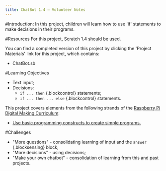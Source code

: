 ```yaml
---
title: ChatBot 1.4 — Volunteer Notes
---
```


#Introduction:
In this project, children will learn how to use 'if' statements to make decisions in their programs.

#Resources
For this project, Scratch 1.4 should be used.

You can find a completed version of this project by clicking the 'Project Materials' link for this project, which contains:

+ ChatBot.sb

#Learning Objectives
+ Text input;
+ Decisions:
	+ `if ... then` {.blockcontrol} statements;
	+ `if ... then ... else` {.blockcontrol} statements.

This project covers elements from the following strands of the [Raspberry Pi Digital Making Curriculum](http://rpf.io/curriculum):

+ [Use basic programming constructs to create simple programs.](https://www.raspberrypi.org/curriculum/programming/creator)

#Challenges
+ "More questions" - consolidating learning of input and the `answer` {.blocksensing} block;
+ "More decisions" - using decisions;
+ "Make your own chatbot" - consolidation of learning from this and past projects.